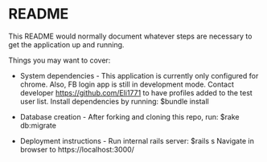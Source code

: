 # README

This README would normally document whatever steps are necessary to get the
application up and running.

Things you may want to cover:

* System dependencies - This application is currently only configured for   chrome. Also, FB login app is still in development mode. Contact developer  https://github.com/Eli1771 to have profiles added to the test user list.  Install dependencies by running:
  $bundle install


* Database creation - After forking and cloning this repo, run:
  $rake db:migrate

* Deployment instructions - Run internal rails server:
  $rails s
  Navigate in browser to https://localhost:3000/
